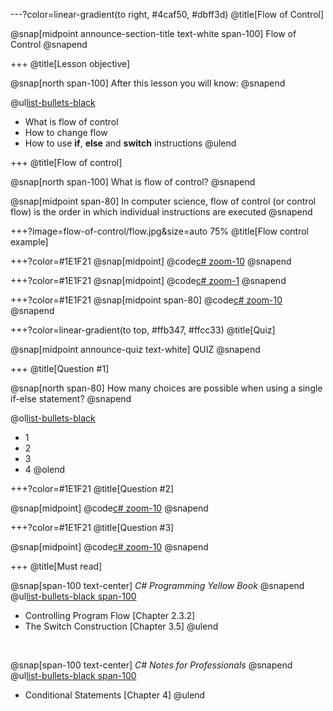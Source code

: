 ---?color=linear-gradient(to right, #4caf50, #dbff3d)
@title[Flow of Control]

@snap[midpoint announce-section-title text-white span-100]
Flow of Control
@snapend

+++
@title[Lesson objective]

@snap[north span-100]
After this lesson you will know:
@snapend

@ul[list-bullets-black](false)
- What is flow of control
- How to change flow
- How to use **if**, **else** and **switch** instructions
@ulend

+++
@title[Flow of control]

@snap[north span-100]
What is flow of control?
@snapend

@snap[midpoint span-80]
In computer science, flow of control (or control flow) is the order in which individual instructions are executed
@snapend

+++?image=flow-of-control/flow.jpg&size=auto 75%
@title[Flow control example]

+++?color=#1E1F21
@snap[midpoint]
@code[c# zoom-10](flow-of-control/IfElse.cs)
@snapend

+++?color=#1E1F21
@snap[midpoint]
@code[c# zoom-1](flow-of-control/Switch.cs)
@snapend

+++?color=#1E1F21
@snap[midpoint span-80]
@code[c# zoom-10](flow-of-control/Ternary.cs)
@snapend

+++?color=linear-gradient(to top, #ffb347, #ffcc33)
@title[Quiz]

@snap[midpoint announce-quiz text-white]
QUIZ
@snapend

+++
@title[Question #1]

@snap[north span-80]
How many choices are possible when using a single if-else statement?
@snapend

@ol[list-bullets-black](false)
- 1
- 2
- 3
- 4
@olend

+++?color=#1E1F21
@title[Question #2] 

@snap[midpoint]
@code[c# zoom-10](flow-of-control/Quiz1.cs)
@snapend

+++?color=#1E1F21
@title[Question #3] 

@snap[midpoint]
@code[c# zoom-10](flow-of-control/Quiz2.cs)
@snapend

+++
@title[Must read]

@snap[span-100 text-center]
*C# Programming Yellow Book*
@snapend
@ul[list-bullets-black span-100](false)
- Controlling Program Flow  [Chapter 2.3.2]
- The Switch Construction [Chapter 3.5]
@ulend

<br/>

@snap[span-100 text-center]
*C# Notes for Professionals*
@snapend
@ul[list-bullets-black span-100](false)
- Conditional Statements [Chapter 4]
@ulend
